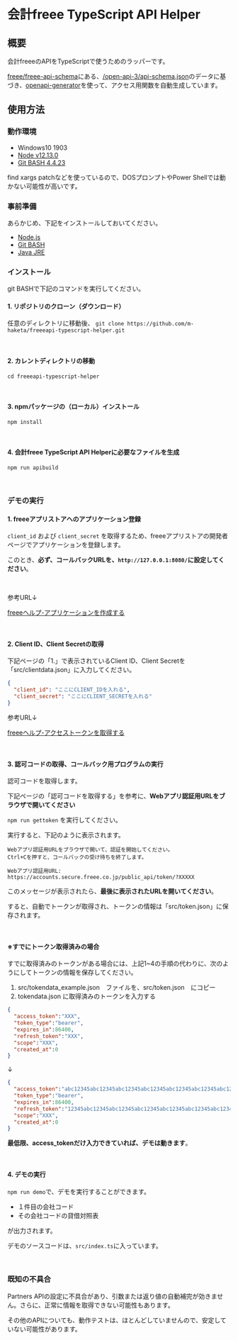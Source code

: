 # 会計freee TypeScript API Helper
## 概要
会計freeeのAPIをTypeScriptで使うためのラッパーです。

[freee/freee-api-schema](https://github.com/freee/freee-api-schema/)にある、[/open-api-3/api-schema.json](https://github.com/freee/freee-api-schema/tree/master/open-api-3)のデータに基づき、[openapi-generator](https://github.com/OpenAPITools/openapi-generator)を使って、アクセス用関数を自動生成しています。

## 使用方法
### 動作環境
- Windows10 1903
- [Node v12.13.0](https://nodejs.org/ja/)
- [Git BASH 4.4.23](https://gitforwindows.org/)

find xargs patchなどを使っているので、DOSプロンプトやPower Shellでは動かない可能性が高いです。

### 事前準備
あらかじめ、下記をインストールしておいてください。

- [Node.js](https://nodejs.org/ja/)
- [Git BASH](https://gitforwindows.org/)
- [Java JRE](https://java.com/ja/download/)

### インストール

git BASHで下記のコマンドを実行してください。

#### 1. リポジトリのクローン（ダウンロード）
任意のディレクトリに移動後、
`git clone https://github.com/m-haketa/freeeapi-typescript-helper.git`

<br>

#### 2. カレントディレクトリの移動
`cd freeeapi-typescript-helper`

<br>

#### 3. npmパッケージの（ローカル）インストール
`npm install`

<br>

#### 4. 会計freee TypeScript API Helperに必要なファイルを生成 
`npm run apibuild`

<br>

### デモの実行

#### 1. freeeアプリストアへのアプリケーション登録

`client_id` および `client_secret` を取得するため、freeeアプリストアの開発者ページでアプリケーションを登録します。

このとき、**必ず、コールバックURLを、`http://127.0.0.1:8080/`に設定してください**。

<br >

参考URL↓

[freeeヘルプ-アプリケーションを作成する](https://app.secure.freee.co.jp/developers/tutorials/2-%E3%82%A2%E3%83%97%E3%83%AA%E3%82%B1%E3%83%BC%E3%82%B7%E3%83%A7%E3%83%B3%E3%82%92%E4%BD%9C%E6%88%90%E3%81%99%E3%82%8B)

<br>

#### 2. Client ID、Client Secretの取得

下記ページの「1.」で表示されているClient ID、Client Secretを「src/clientdata.json」に入力してください。

``` json clientiddata.json
{
  "client_id": "ここにCLIENT_IDを入れる",
  "client_secret": "ここにCLIENT_SECRETを入れる"
}

```

参考URL↓

[freeeヘルプ-アクセストークンを取得する](https://app.secure.freee.co.jp/developers/tutorials/3-アクセストークンを取得する#認可コードを取得する)

<br>

#### 3. 認可コードの取得、コールバック用プログラムの実行
認可コードを取得します。

下記ページの「認可コードを取得する」を参考に、**Webアプリ認証用URLをブラウザで開いてください**

`npm run gettoken` を実行してください。

実行すると、下記のように表示されます。

```
Webアプリ認証用URLをブラウザで開いて、認証を開始してください。
Ctrl+Cを押すと、コールバックの受け待ちを終了します。

Webアプリ認証用URL:
https://accounts.secure.freee.co.jp/public_api/token/?XXXXX
```

このメッセージが表示されたら、**最後に表示されたURLを開いてください**。

すると、自動でトークンが取得され、トークンの情報は「src/token.json」に保存されます。

<br>

#### ※すでにトークン取得済みの場合
すでに取得済みのトークンがある場合には、上記1~4の手順の代わりに、次のようにしてトークンの情報を保存してください。

1. src/tokendata_example.json　ファイルを、src/token.json　にコピー
2. tokendata.json に取得済みのトークンを入力する

``` json src/tokendata.json
{
  "access_token":"XXX",
  "token_type":"bearer",
  "expires_in":86400,
  "refresh_token":"XXX",
  "scope":"XXX",
  "created_at":0
}
```
↓
``` json src/tokendata.json
{
  "access_token":"abc12345abc12345abc12345abc12345abc12345abc12345abc12345abc12345",
  "token_type":"bearer",
  "expires_in":86400,
  "refresh_token":"12345abc12345abc12345abc12345abc12345abc12345abc12345abc12345abc",
  "scope":"XXX",
  "created_at":0
}
```

**最低限、access_tokenだけ入力できていれば、デモは動きます**。

<br>

#### 4. デモの実行

`npm run demo`で、デモを実行することができます。

- １件目の会社コード
- その会社コードの貸借対照表

が出力されます。

デモのソースコードは、`src/index.ts`に入っています。

<br>

### 既知の不具合

Partners APIの設定に不具合があり、引数または返り値の自動補完が効きません。さらに、正常に情報を取得できない可能性もあります。

その他のAPIについても、動作テストは、ほとんどしていませんので、安定していない可能性があります。